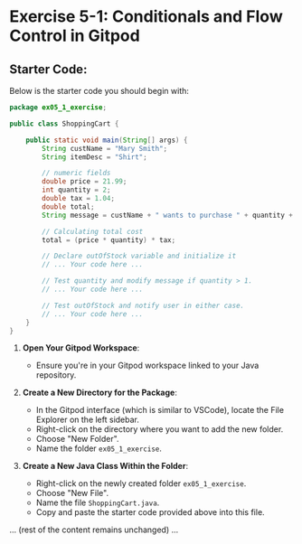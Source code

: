 
# Exercise 5-1: Conditionals and Flow Control in Gitpod

## Starter Code:

Below is the starter code you should begin with:

```java
package ex05_1_exercise;

public class ShoppingCart {

    public static void main(String[] args) {
        String custName = "Mary Smith";
        String itemDesc = "Shirt";

        // numeric fields
        double price = 21.99;
        int quantity = 2;
        double tax = 1.04;
        double total;
        String message = custName + " wants to purchase " + quantity + " " + itemDesc;

        // Calculating total cost
        total = (price * quantity) * tax;

        // Declare outOfStock variable and initialize it
        // ... Your code here ...

        // Test quantity and modify message if quantity > 1.
        // ... Your code here ...

        // Test outOfStock and notify user in either case.
        // ... Your code here ...
    }
}
```

1. **Open Your Gitpod Workspace**: 
   - Ensure you're in your Gitpod workspace linked to your Java repository.

2. **Create a New Directory for the Package**: 
   - In the Gitpod interface (which is similar to VSCode), locate the File Explorer on the left sidebar.
   - Right-click on the directory where you want to add the new folder.
   - Choose "New Folder".
   - Name the folder `ex05_1_exercise`.

3. **Create a New Java Class Within the Folder**: 
   - Right-click on the newly created folder `ex05_1_exercise`.
   - Choose "New File".
   - Name the file `ShoppingCart.java`.
   - Copy and paste the starter code provided above into this file.

... (rest of the content remains unchanged) ...

